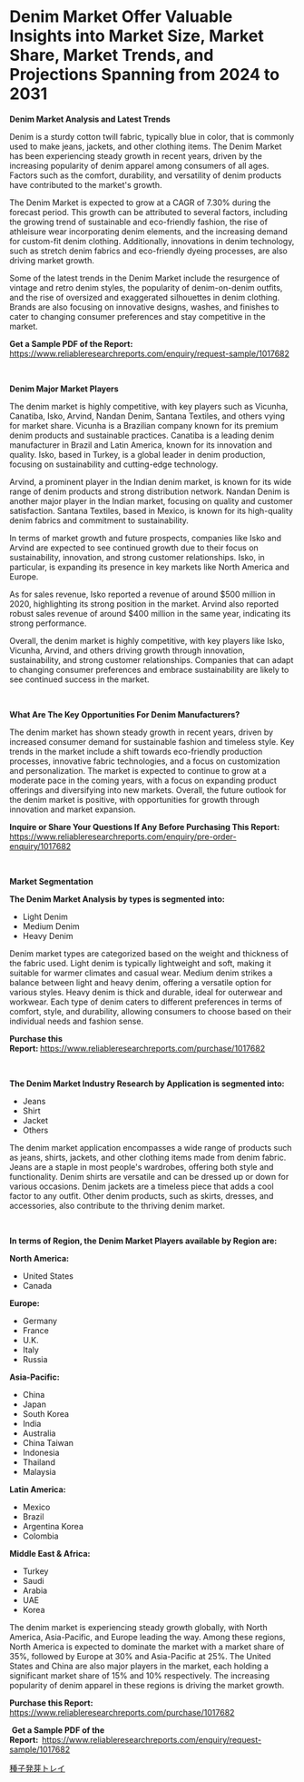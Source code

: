 <p><h1>Denim Market Offer Valuable Insights into Market Size, Market Share, Market Trends, and Projections Spanning from 2024 to 2031</h1></p><p><strong>Denim Market Analysis and Latest Trends</strong></p>
<p><p>Denim is a sturdy cotton twill fabric, typically blue in color, that is commonly used to make jeans, jackets, and other clothing items. The Denim Market has been experiencing steady growth in recent years, driven by the increasing popularity of denim apparel among consumers of all ages. Factors such as the comfort, durability, and versatility of denim products have contributed to the market's growth.</p><p>The Denim Market is expected to grow at a CAGR of 7.30% during the forecast period. This growth can be attributed to several factors, including the growing trend of sustainable and eco-friendly fashion, the rise of athleisure wear incorporating denim elements, and the increasing demand for custom-fit denim clothing. Additionally, innovations in denim technology, such as stretch denim fabrics and eco-friendly dyeing processes, are also driving market growth.</p><p>Some of the latest trends in the Denim Market include the resurgence of vintage and retro denim styles, the popularity of denim-on-denim outfits, and the rise of oversized and exaggerated silhouettes in denim clothing. Brands are also focusing on innovative designs, washes, and finishes to cater to changing consumer preferences and stay competitive in the market.</p></p>
<p><strong>Get a Sample PDF of the Report:&nbsp;</strong> <a href="https://www.reliableresearchreports.com/enquiry/request-sample/1017682">https://www.reliableresearchreports.com/enquiry/request-sample/1017682</a></p>
<p>&nbsp;</p>
<p><strong>Denim Major Market Players</strong></p>
<p><p>The denim market is highly competitive, with key players such as Vicunha, Canatiba, Isko, Arvind, Nandan Denim, Santana Textiles, and others vying for market share. Vicunha is a Brazilian company known for its premium denim products and sustainable practices. Canatiba is a leading denim manufacturer in Brazil and Latin America, known for its innovation and quality. Isko, based in Turkey, is a global leader in denim production, focusing on sustainability and cutting-edge technology.</p><p>Arvind, a prominent player in the Indian denim market, is known for its wide range of denim products and strong distribution network. Nandan Denim is another major player in the Indian market, focusing on quality and customer satisfaction. Santana Textiles, based in Mexico, is known for its high-quality denim fabrics and commitment to sustainability.</p><p>In terms of market growth and future prospects, companies like Isko and Arvind are expected to see continued growth due to their focus on sustainability, innovation, and strong customer relationships. Isko, in particular, is expanding its presence in key markets like North America and Europe.</p><p>As for sales revenue, Isko reported a revenue of around $500 million in 2020, highlighting its strong position in the market. Arvind also reported robust sales revenue of around $400 million in the same year, indicating its strong performance.</p><p>Overall, the denim market is highly competitive, with key players like Isko, Vicunha, Arvind, and others driving growth through innovation, sustainability, and strong customer relationships. Companies that can adapt to changing consumer preferences and embrace sustainability are likely to see continued success in the market.</p></p>
<p>&nbsp;</p>
<p><strong>What Are The Key Opportunities For Denim Manufacturers?</strong></p>
<p><p>The denim market has shown steady growth in recent years, driven by increased consumer demand for sustainable fashion and timeless style. Key trends in the market include a shift towards eco-friendly production processes, innovative fabric technologies, and a focus on customization and personalization. The market is expected to continue to grow at a moderate pace in the coming years, with a focus on expanding product offerings and diversifying into new markets. Overall, the future outlook for the denim market is positive, with opportunities for growth through innovation and market expansion.</p></p>
<p><strong>Inquire or Share Your Questions If Any Before Purchasing This Report:</strong> <a href="https://www.reliableresearchreports.com/enquiry/pre-order-enquiry/1017682">https://www.reliableresearchreports.com/enquiry/pre-order-enquiry/1017682</a></p>
<p>&nbsp;</p>
<p><strong>Market Segmentation</strong></p>
<p><strong>The Denim Market Analysis by types is segmented into:</strong></p>
<p><ul><li>Light Denim</li><li>Medium Denim</li><li>Heavy Denim</li></ul></p>
<p><p>Denim market types are categorized based on the weight and thickness of the fabric used. Light denim is typically lightweight and soft, making it suitable for warmer climates and casual wear. Medium denim strikes a balance between light and heavy denim, offering a versatile option for various styles. Heavy denim is thick and durable, ideal for outerwear and workwear. Each type of denim caters to different preferences in terms of comfort, style, and durability, allowing consumers to choose based on their individual needs and fashion sense.</p></p>
<p><strong>Purchase this Report:&nbsp;</strong><a href="https://www.reliableresearchreports.com/purchase/1017682">https://www.reliableresearchreports.com/purchase/1017682</a></p>
<p>&nbsp;</p>
<p><strong>The Denim Market Industry Research by Application is segmented into:</strong></p>
<p><ul><li>Jeans</li><li>Shirt</li><li>Jacket</li><li>Others</li></ul></p>
<p><p>The denim market application encompasses a wide range of products such as jeans, shirts, jackets, and other clothing items made from denim fabric. Jeans are a staple in most people's wardrobes, offering both style and functionality. Denim shirts are versatile and can be dressed up or down for various occasions. Denim jackets are a timeless piece that adds a cool factor to any outfit. Other denim products, such as skirts, dresses, and accessories, also contribute to the thriving denim market.</p></p>
<p>&nbsp;</p>
<p><strong>In terms of Region, the Denim Market Players available by Region are:</strong></p>
<p>
    <p> <strong> North America: </strong>
        <ul>
            <li>United States</li>
            <li>Canada</li>
        </ul>
        </p> 
    <p> <strong> Europe: </strong>
        <ul>
            <li>Germany</li>
            <li>France</li>
            <li>U.K.</li>
            <li>Italy</li>
            <li>Russia</li>
        </ul>
        </p> 
    <p> <strong> Asia-Pacific: </strong>
        <ul>
            <li>China</li>
            <li>Japan</li>
            <li>South Korea</li>
            <li>India</li>
            <li>Australia</li>
            <li>China Taiwan</li>
            <li>Indonesia</li>
            <li>Thailand</li>
            <li>Malaysia</li>
        </ul>
        </p> 
    <p> <strong> Latin America: </strong>
        <ul>
            <li>Mexico</li>
            <li>Brazil</li>
            <li>Argentina Korea</li>
            <li>Colombia</li>
        </ul>
        </p> 
    <p> <strong> Middle East & Africa: </strong>
        <ul>
            <li>Turkey</li>
            <li>Saudi</li>
            <li>Arabia</li>
            <li>UAE</li>
            <li>Korea</li>
        </ul>
    </p>
    </p>
<p><p>The denim market is experiencing steady growth globally, with North America, Asia-Pacific, and Europe leading the way. Among these regions, North America is expected to dominate the market with a market share of 35%, followed by Europe at 30% and Asia-Pacific at 25%. The United States and China are also major players in the market, each holding a significant market share of 15% and 10% respectively. The increasing popularity of denim apparel in these regions is driving the market growth.</p></p>
<p><strong>Purchase this Report: </strong><a href="https://www.reliableresearchreports.com/purchase/1017682">https://www.reliableresearchreports.com/purchase/1017682</a></p>
<p>&nbsp;<strong>Get a Sample PDF of the Report:&nbsp;&nbsp;</strong><a href="https://www.reliableresearchreports.com/enquiry/request-sample/1017682">https://www.reliableresearchreports.com/enquiry/request-sample/1017682</a></p>
<p><strong></strong></p>
<p><p><a href="https://github.com/ppmazlotr77499/Market-Research-Report-List-1/blob/main/13989322810.md">種子発芽トレイ</a></p></p>